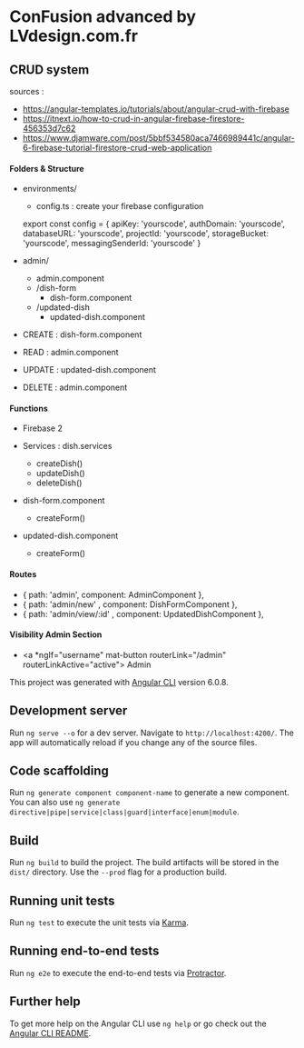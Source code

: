 # ConFusion advanced by LVdesign.com.fr


## CRUD system

sources : 
  - https://angular-templates.io/tutorials/about/angular-crud-with-firebase
  - https://itnext.io/how-to-crud-in-angular-firebase-firestore-456353d7c62
  - https://www.djamware.com/post/5bbf534580aca7466989441c/angular-6-firebase-tutorial-firestore-crud-web-application


#### Folders & Structure

- environments/ 
  - config.ts :  create your firebase configuration

  export const config = {
      apiKey: 'yourscode',
      authDomain: 'yourscode',
      databaseURL: 'yourscode',
      projectId: 'yourscode',
      storageBucket: 'yourscode',
      messagingSenderId: 'yourscode'
  }


- admin/
    - admin.component
    - /dish-form
        - dish-form.component
    - /updated-dish
        - updated-dish.component
    

- CREATE :  dish-form.component
- READ :    admin.component
- UPDATE :  updated-dish.component
- DELETE :  admin.component


#### Functions

- Firebase 2

- Services : dish.services
    - createDish()
    - updateDish()
    - deleteDish()

- dish-form.component
    - createForm()

- updated-dish.component
    - createForm()


#### Routes

  - { path: 'admin',  component: AdminComponent },
  - { path: 'admin/new' ,  component: DishFormComponent },
  - { path: 'admin/view/:id' ,  component: UpdatedDishComponent },


#### Visibility Admin Section 

 - <a *ngIf="username" mat-button routerLink="/admin" routerLinkActive="active"><span class="fa fa-address-card fa-lg"></span> Admin</a> 






This project was generated with [Angular CLI](https://github.com/angular/angular-cli) version 6.0.8.

## Development server

Run `ng serve --o` for a dev server. Navigate to `http://localhost:4200/`. The app will automatically reload if you change any of the source files.

## Code scaffolding

Run `ng generate component component-name` to generate a new component. You can also use `ng generate directive|pipe|service|class|guard|interface|enum|module`.

## Build

Run `ng build` to build the project. The build artifacts will be stored in the `dist/` directory. Use the `--prod` flag for a production build.

## Running unit tests

Run `ng test` to execute the unit tests via [Karma](https://karma-runner.github.io).

## Running end-to-end tests

Run `ng e2e` to execute the end-to-end tests via [Protractor](http://www.protractortest.org/).

## Further help

To get more help on the Angular CLI use `ng help` or go check out the [Angular CLI README](https://github.com/angular/angular-cli/blob/master/README.md).
